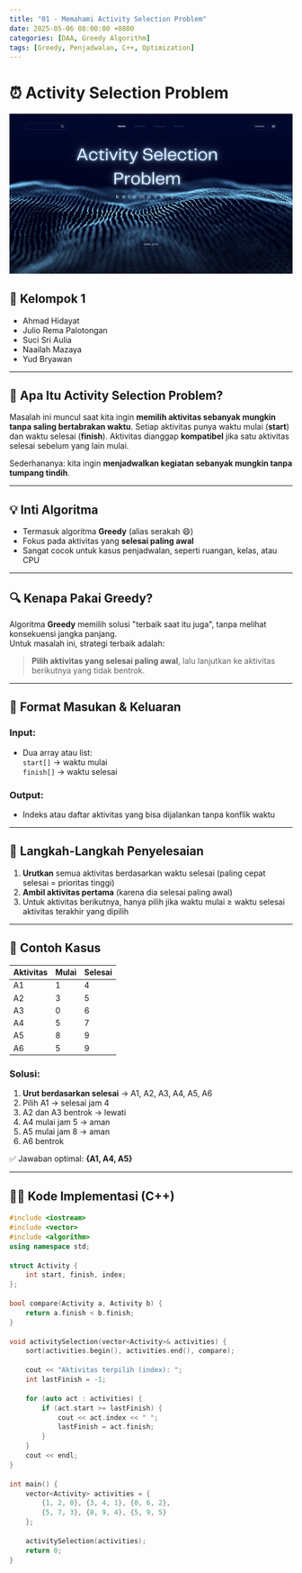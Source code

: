 ```yaml
---
title: "01 - Memahami Activity Selection Problem"
date: 2025-05-06 08:00:00 +0800
categories: [DAA, Greedy Algorithm]
tags: [Greedy, Penjadwalan, C++, Optimization]
---
```


# ⏰ Activity Selection Problem

![Desktop View](/assets/ASP.png)

## 👥 Kelompok 1
- Ahmad Hidayat  
- Julio Rema Palotongan  
- Suci Sri Aulia  
- Naailah Mazaya  
- Yud Bryawan  

---

## 📖 Apa Itu Activity Selection Problem?

Masalah ini muncul saat kita ingin **memilih aktivitas sebanyak mungkin tanpa saling bertabrakan waktu**. Setiap aktivitas punya waktu mulai (**start**) dan waktu selesai (**finish**). Aktivitas dianggap **kompatibel** jika satu aktivitas selesai sebelum yang lain mulai.

Sederhananya: kita ingin **menjadwalkan kegiatan sebanyak mungkin tanpa tumpang tindih**.

---

## 💡 Inti Algoritma

- Termasuk algoritma **Greedy** (alias serakah 😄)
- Fokus pada aktivitas yang **selesai paling awal**
- Sangat cocok untuk kasus penjadwalan, seperti ruangan, kelas, atau CPU

---

## 🔍 Kenapa Pakai Greedy?

Algoritma **Greedy** memilih solusi "terbaik saat itu juga", tanpa melihat konsekuensi jangka panjang.  
Untuk masalah ini, strategi terbaik adalah:
> **Pilih aktivitas yang selesai paling awal**, lalu lanjutkan ke aktivitas berikutnya yang tidak bentrok.

---

## 🧾 Format Masukan & Keluaran

### Input:
- Dua array atau list:  
  `start[]` → waktu mulai  
  `finish[]` → waktu selesai  

### Output:
- Indeks atau daftar aktivitas yang bisa dijalankan tanpa konflik waktu

---

## 🔧 Langkah-Langkah Penyelesaian

1. **Urutkan** semua aktivitas berdasarkan waktu selesai (paling cepat selesai = prioritas tinggi)
2. **Ambil aktivitas pertama** (karena dia selesai paling awal)
3. Untuk aktivitas berikutnya, hanya pilih jika waktu mulai ≥ waktu selesai aktivitas terakhir yang dipilih

---

## 🧪 Contoh Kasus

| Aktivitas | Mulai | Selesai |
| --------- | ----- | ------- |
| A1        | 1     | 4       |
| A2        | 3     | 5       |
| A3        | 0     | 6       |
| A4        | 5     | 7       |
| A5        | 8     | 9       |
| A6        | 5     | 9       |

### Solusi:
1. **Urut berdasarkan selesai** → A1, A2, A3, A4, A5, A6  
2. Pilih A1 → selesai jam 4  
3. A2 dan A3 bentrok → lewati  
4. A4 mulai jam 5 → aman  
5. A5 mulai jam 8 → aman  
6. A6 bentrok

✅ Jawaban optimal: **{A1, A4, A5}**

---

## 🧑‍💻 Kode Implementasi (C++)

```cpp
#include <iostream>
#include <vector>
#include <algorithm>
using namespace std;

struct Activity {
    int start, finish, index;
};

bool compare(Activity a, Activity b) {
    return a.finish < b.finish;
}

void activitySelection(vector<Activity>& activities) {
    sort(activities.begin(), activities.end(), compare);

    cout << "Aktivitas terpilih (index): ";
    int lastFinish = -1;

    for (auto act : activities) {
        if (act.start >= lastFinish) {
            cout << act.index << " ";
            lastFinish = act.finish;
        }
    }
    cout << endl;
}

int main() {
    vector<Activity> activities = {
        {1, 2, 0}, {3, 4, 1}, {0, 6, 2},
        {5, 7, 3}, {8, 9, 4}, {5, 9, 5}
    };

    activitySelection(activities);
    return 0;
}

